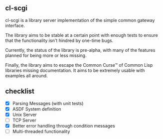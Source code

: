 ## cl-scgi
cl-scgi is a library server implementation of the simple common gateway interface.

The library aims to be stable at a certain point with enough tests to ensure that the functionality isn't hindred by one-time bugs. 

Currently, the status of the library is pre-alpha, with many of the features planned for being more or less missing.

Finally, the library aims to escape the Common Curse™ of Common Lisp libraries missing documentation. It aims to be extremely usable with examples all around.

## checklist
- [x] Parsing Messages (with unit tests)
- [x] ASDF System definition
- [x] Unix Server
- [ ] TCP Server
- [x] Better error handling through condition messages
- [ ] Multi-threaded functionality
